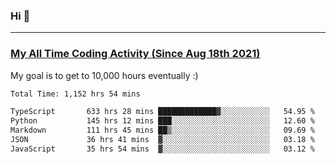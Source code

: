 ### Hi 🙂

---

### <a href="https://wakatime.com/@Eroxl">My All Time Coding Activity (Since Aug 18th 2021)</a>
My goal is to get to 10,000 hours eventually :)
<!--START_SECTION:waka-->

```txt
Total Time: 1,152 hrs 54 mins

TypeScript       633 hrs 28 mins █████████████▓░░░░░░░░░░░   54.95 %
Python           145 hrs 12 mins ███░░░░░░░░░░░░░░░░░░░░░░   12.60 %
Markdown         111 hrs 45 mins ██▒░░░░░░░░░░░░░░░░░░░░░░   09.69 %
JSON             36 hrs 41 mins  ▓░░░░░░░░░░░░░░░░░░░░░░░░   03.18 %
JavaScript       35 hrs 54 mins  ▓░░░░░░░░░░░░░░░░░░░░░░░░   03.12 %
```

<!--END_SECTION:waka-->
